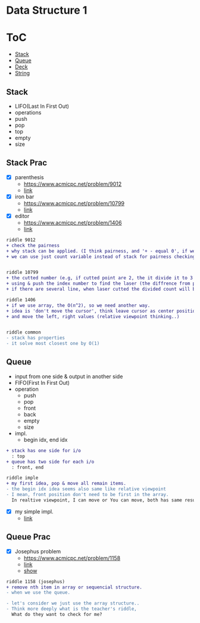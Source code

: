 # Data Structure 1

ToC
===
* [Stack](#stack)
* [Queue](#queue)
* [Deck](#deck)
* [String](#string)


## Stack
- LIFO(Last In First Out)
- operations
 - push
 - pop
 - top
 - empty
 - size

## Stack Prac
* [x] parenthesis
  - <https://www.acmicpc.net/problem/9012>
  - [link](https://gist.github.com/brianrobo/e2d365435dbfc7b58224effd03d286d6)
* [x] iron bar
  - <https://www.acmicpc.net/problem/10799>
  - [link](https://gist.github.com/brianrobo/acc00fddfb6d83c73ebbc882c4d1c4c5)
* [x] editor
  - <https://www.acmicpc.net/problem/1406>
  - [link](https://gist.github.com/brianrobo/2fd248a22e1c504c92db7c1db50af2ef)


``` diff
riddle 9012
+ check the pairness
+ why stack can be applied. (I think pairness, and '+ - equal 0', if we use stack the the size will be 0, we can assume.
+ we can use just count variable instead of stack for pairness checking


riddle 10799
+ the cutted number (e.g, if cutted point are 2, the it divide it to 3 area)
+ using & push the index number to find the laser (the diffrence from previous is 1)
+ if there are several line, when laser cutted the divided count will be current line count..

riddle 1406
+ if we use array, the O(n^2), so we need another way.
+ idea is 'don't move the cursor', think leave cursor as center position
+ and move the left, right values (relative viewpoint thinking..)


riddle common
- stack has properties
- it solve most closest one by O(1)
```

## Queue
- input from one side & output in another side
- FIFO(First In First Out)
- operation
  - push
  - pop
  - front
  - back
  - empty
  - size
- impl.
  - begin idx, end idx

``` diff
+ stack has one side for i/o
  : top
+ queue has two side for each i/o
  : front, end

riddle imple
+ my first idea, pop & move all remain items.
- the begin idx idea seems also same like relative viewpoint
- I mean, front position don't need to be first in the array.
  In realtive viewpoint, I can move or You can move, both has same result. (wik)
```

* [x] my simple impl.
  - [link](https://gist.github.com/brianrobo/8d009a7becb19031091a78d3d260724b)

## Queue Prac
* [x] Josephus problem
  - <https://www.acmicpc.net/problem/1158>
  - [link](https://gist.github.com/brianrobo/4e4b33dbcaf904fd6b75c28d2b949d02)
  - [show](https://youtu.be/JPLN-dHelbU)



``` diff
riddle 1158 (josephus)
+ remove nth item in array or sequencial structure.
- when we use the queue.

- let's consider we just use the array structure..
- Think more deeply what is the teacher's riddle,
  What do they want to check for me?
```









